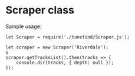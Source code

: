 # Scraper class

Sample usage:

```
let Scraper = require('./tunefind/Scraper.js');

let scraper = new Scraper('Riverdale');
s
scraper.getTracksList().then(tracks => {
    console.dir(tracks, { depth: null });
});
```

